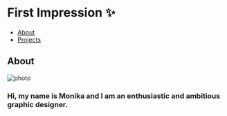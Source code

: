 # First Impression ✨

- [About](about.md)
- [Projects](projects.md)

## About

![photo](https://github.com/monica525/english-for-designer/assets/143282725/1abcbf92-cd58-4614-baff-24e8f73fb8c0)
### Hi, my name is Monika and I am an enthusiastic and ambitious graphic designer. 
